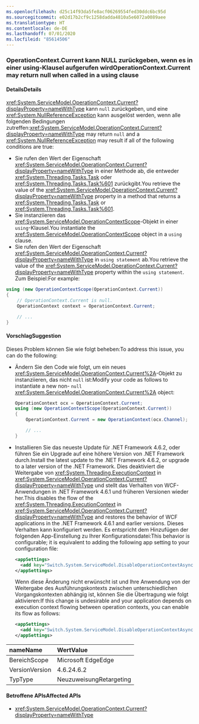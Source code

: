 ```yaml
---
ms.openlocfilehash: d25c14f93da5fe8acf06269554fed30ddc6bc95d
ms.sourcegitcommit: e02d17b2cf9c1258dadda4810a5e6072a0089aee
ms.translationtype: HT
ms.contentlocale: de-DE
ms.lasthandoff: 07/01/2020
ms.locfileid: "85614506"
---
```

### <a name="operationcontextcurrent-may-return-null-when-called-in-a-using-clause"></a><span data-ttu-id="2be90-101">OperationContext.Current kann NULL zurückgeben, wenn es in einer using-Klausel aufgerufen wird</span><span class="sxs-lookup"><span data-stu-id="2be90-101">OperationContext.Current may return null when called in a using clause</span></span>

#### <a name="details"></a><span data-ttu-id="2be90-102">Details</span><span class="sxs-lookup"><span data-stu-id="2be90-102">Details</span></span>

<span data-ttu-id="2be90-103"><xref:System.ServiceModel.OperationContext.Current?displayProperty=nameWithType> kann `null` zurückgeben, und eine <xref:System.NullReferenceException> kann ausgelöst werden, wenn alle folgenden Bedingungen zutreffen:</span><span class="sxs-lookup"><span data-stu-id="2be90-103"><xref:System.ServiceModel.OperationContext.Current?displayProperty=nameWithType> may return `null` and a <xref:System.NullReferenceException> may result if all of the following conditions are true:</span></span>

- <span data-ttu-id="2be90-104">Sie rufen den Wert der Eigenschaft <xref:System.ServiceModel.OperationContext.Current?displayProperty=nameWithType> in einer Methode ab, die entweder <xref:System.Threading.Tasks.Task> oder <xref:System.Threading.Tasks.Task%601> zurückgibt.</span><span class="sxs-lookup"><span data-stu-id="2be90-104">You retrieve the value of the <xref:System.ServiceModel.OperationContext.Current?displayProperty=nameWithType> property in a method that returns a <xref:System.Threading.Tasks.Task> or <xref:System.Threading.Tasks.Task%601>.</span></span>
- <span data-ttu-id="2be90-105">Sie instanziieren das <xref:System.ServiceModel.OperationContextScope>-Objekt in einer `using`-Klausel.</span><span class="sxs-lookup"><span data-stu-id="2be90-105">You instantiate the <xref:System.ServiceModel.OperationContextScope> object in a `using` clause.</span></span>
- <span data-ttu-id="2be90-106">Sie rufen den Wert der Eigenschaft <xref:System.ServiceModel.OperationContext.Current?displayProperty=nameWithType> in `using statement` ab.</span><span class="sxs-lookup"><span data-stu-id="2be90-106">You retrieve the value of the <xref:System.ServiceModel.OperationContext.Current?displayProperty=nameWithType> property within the `using statement`.</span></span> <span data-ttu-id="2be90-107">Zum Beispiel:</span><span class="sxs-lookup"><span data-stu-id="2be90-107">For example:</span></span>

```csharp
using (new OperationContextScope(OperationContext.Current))
{
    // OperationContext.Current is null.
    OperationContext context = OperationContext.Current;

    // ...
}
```

#### <a name="suggestion"></a><span data-ttu-id="2be90-108">Vorschlag</span><span class="sxs-lookup"><span data-stu-id="2be90-108">Suggestion</span></span>

<span data-ttu-id="2be90-109">Dieses Problem können Sie wie folgt beheben:</span><span class="sxs-lookup"><span data-stu-id="2be90-109">To address this issue, you can do the following:</span></span>

- <span data-ttu-id="2be90-110">Ändern Sie den Code wie folgt, um ein neues <xref:System.ServiceModel.OperationContext.Current%2A>-Objekt zu instanziieren, das nicht `null` ist:</span><span class="sxs-lookup"><span data-stu-id="2be90-110">Modify your code as follows to instantiate a new non- `null` <xref:System.ServiceModel.OperationContext.Current%2A> object:</span></span>

    ```csharp
    OperationContext ocx = OperationContext.Current;
    using (new OperationContextScope(OperationContext.Current))
    {
        OperationContext.Current = new OperationContext(ocx.Channel);

        // ...
    }
    ```

- <span data-ttu-id="2be90-111">Installieren Sie das neueste Update für .NET Framework 4.6.2, oder führen Sie ein Upgrade auf eine höhere Version von .NET Framework durch.</span><span class="sxs-lookup"><span data-stu-id="2be90-111">Install the latest update to the .NET Framework 4.6.2, or upgrade to a later version of the .NET Framework.</span></span> <span data-ttu-id="2be90-112">Dies deaktiviert die Weitergabe von <xref:System.Threading.ExecutionContext> in <xref:System.ServiceModel.OperationContext.Current?displayProperty=nameWithType> und stellt das Verhalten von WCF-Anwendungen in .NET Framework 4.6.1 und früheren Versionen wieder her.</span><span class="sxs-lookup"><span data-stu-id="2be90-112">This disables the flow of the <xref:System.Threading.ExecutionContext> in <xref:System.ServiceModel.OperationContext.Current?displayProperty=nameWithType> and restores the behavior of WCF applications in the .NET Framework 4.6.1 and earlier versions.</span></span> <span data-ttu-id="2be90-113">Dieses Verhalten kann konfiguriert werden. Es entspricht dem Hinzufügen der folgenden App-Einstellung zu Ihrer Konfigurationsdatei:</span><span class="sxs-lookup"><span data-stu-id="2be90-113">This behavior is configurable; it is equivalent to adding the following app setting to your configuration file:</span></span>

    ```xml
    <appSettings>
      <add key="Switch.System.ServiceModel.DisableOperationContextAsyncFlow" value="true" />
    </appSettings>
    ```

    <span data-ttu-id="2be90-114">Wenn diese Änderung nicht erwünscht ist und Ihre Anwendung von der Weitergabe des Ausführungskontexts zwischen unterschiedlichen Vorgangskontexten abhängig ist, können Sie die Übertragung wie folgt aktivieren:</span><span class="sxs-lookup"><span data-stu-id="2be90-114">If this change is undesirable and your application depends on execution context flowing between operation contexts, you can enable its flow as follows:</span></span>

    ```xml
    <appSettings>
      <add key="Switch.System.ServiceModel.DisableOperationContextAsyncFlow" value="false" />
    </appSettings>
    ```

| <span data-ttu-id="2be90-115">name</span><span class="sxs-lookup"><span data-stu-id="2be90-115">Name</span></span>    | <span data-ttu-id="2be90-116">Wert</span><span class="sxs-lookup"><span data-stu-id="2be90-116">Value</span></span>       |
|:--------|:------------|
| <span data-ttu-id="2be90-117">Bereich</span><span class="sxs-lookup"><span data-stu-id="2be90-117">Scope</span></span>   | <span data-ttu-id="2be90-118">Microsoft Edge</span><span class="sxs-lookup"><span data-stu-id="2be90-118">Edge</span></span>        |
| <span data-ttu-id="2be90-119">Version</span><span class="sxs-lookup"><span data-stu-id="2be90-119">Version</span></span> | <span data-ttu-id="2be90-120">4.6.2</span><span class="sxs-lookup"><span data-stu-id="2be90-120">4.6.2</span></span>       |
| <span data-ttu-id="2be90-121">Typ</span><span class="sxs-lookup"><span data-stu-id="2be90-121">Type</span></span>    | <span data-ttu-id="2be90-122">Neuzuweisung</span><span class="sxs-lookup"><span data-stu-id="2be90-122">Retargeting</span></span> |

#### <a name="affected-apis"></a><span data-ttu-id="2be90-123">Betroffene APIs</span><span class="sxs-lookup"><span data-stu-id="2be90-123">Affected APIs</span></span>

- <xref:System.ServiceModel.OperationContext.Current?displayProperty=nameWithType>
